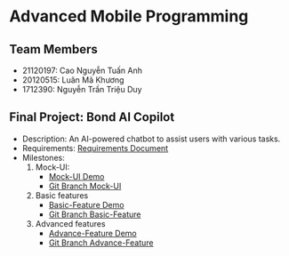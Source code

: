 # Advanced Mobile Programming

## Team Members

- 21120197: Cao Nguyễn Tuấn Anh
- 20120515: Luân Mã Khương
- 1712390: Nguyễn Trần Triệu Duy

## Final Project: Bond AI Copilot

- Description: An AI-powered chatbot to assist users with various tasks.
- Requirements: [Requirements Document](https://docs.google.com/document/d/1ualtUcG6kswL7nUqNQbl1z9Dnos_DvmC/view)
- Milestones:
  1. Mock-UI:
     - [Mock-UI Demo](https://drive.google.com/drive/folders/1PqgBfzDceztNwFPsqBPN2TBk9QzkmZdT?usp=drive_link)
     - [Git Branch Mock-UI](https://github.com/tac101a/JarvisProject/tree/mock-ui)
  2. Basic features
     - [Basic-Feature Demo](https://drive.google.com/drive/folders/10nvLiVCx11y_ECQJlhhYoh64gpaci6Vj?usp=drive_link)
     - [Git Branch Basic-Feature](https://github.com/tac101a/JarvisProject/tree/basic-feature)
  3. Advanced features
     - [Advance-Feature Demo](https://drive.google.com/drive/folders/1yXFTevv07pWh4c4Szs3OfaB1SVkkzXGW?usp=drive_link)
     - [Git Branch Advance-Feature](https://github.com/tac101a/JarvisProject/tree/advance-feature)
